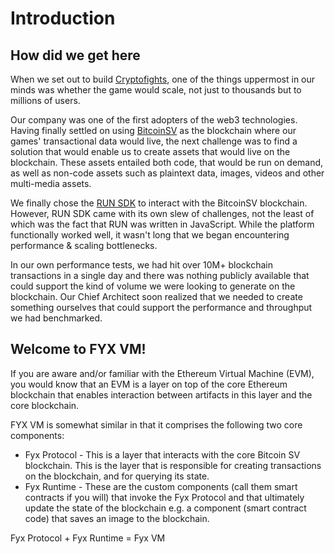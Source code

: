 # Introduction

## How did we get here

When we set out to build [Cryptofights](https://whitepaper.cryptofights.io/), one of the things uppermost in our minds was whether the game would scale, not just to thousands but to millions of users.

Our company was one of the first adopters of the web3 technologies. Having finally settled on using [BitcoinSV](https://bitcoinsv.com/) as the blockchain where our games' transactional data would live, the next challenge was to find a solution that would enable us to create assets that would live on the blockchain. These assets entailed both code, that would be run on demand, as well as non-code assets such as plaintext data, images, videos and other multi-media assets.

We finally chose the [RUN SDK](https://run.network/) to interact with the BitcoinSV blockchain. However, RUN SDK came with its own slew of challenges, not the least of which was the fact that RUN was written in JavaScript. While the platform functionally worked well, it wasn't long that we began encountering performance & scaling bottlenecks.

In our own performance tests, we had hit over 10M+ blockchain transactions in a single day and there was nothing publicly available that could support the kind of volume we were looking to generate on the blockchain. Our Chief Architect soon realized that we needed to create something ourselves that could support the performance and throughput we had benchmarked. 

## Welcome to FYX VM!

If you are aware and/or familiar with the Ethereum Virtual Machine (EVM), you would know that an EVM is a layer on top of the core Ethereum blockchain that enables interaction between artifacts in this layer and the core blockchain. 

FYX VM is somewhat similar in that it comprises the following two core components:

- Fyx Protocol - This is a layer that interacts with the core Bitcoin SV blockchain. This is the layer that is responsible for creating transactions on the blockchain, and for querying its state. 
- Fyx Runtime - These are the custom components (call them smart contracts if you will) that invoke the Fyx Protocol and that ultimately update the state of the blockchain e.g. a component (smart contract code) that saves an image to the blockchain.

Fyx Protocol + Fyx Runtime = Fyx VM
